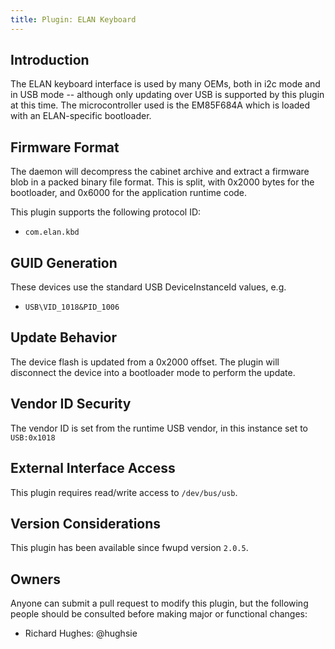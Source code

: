 ```yaml
---
title: Plugin: ELAN Keyboard
---
```


## Introduction

The ELAN keyboard interface is used by many OEMs, both in i2c mode and in USB mode -- although
only updating over USB is supported by this plugin at this time.
The microcontroller used is the EM85F684A which is loaded with an ELAN-specific bootloader.

## Firmware Format

The daemon will decompress the cabinet archive and extract a firmware blob in a packed binary file
format. This is split, with 0x2000 bytes for the bootloader, and 0x6000 for the application runtime
code.

This plugin supports the following protocol ID:

* `com.elan.kbd`

## GUID Generation

These devices use the standard USB DeviceInstanceId values, e.g.

* `USB\VID_1018&PID_1006`

## Update Behavior

The device flash is updated from a 0x2000 offset.
The plugin will disconnect the device into a bootloader mode to perform the update.

## Vendor ID Security

The vendor ID is set from the runtime USB vendor, in this instance set to `USB:0x1018`

## External Interface Access

This plugin requires read/write access to `/dev/bus/usb`.

## Version Considerations

This plugin has been available since fwupd version `2.0.5`.

## Owners

Anyone can submit a pull request to modify this plugin, but the following people should be
consulted before making major or functional changes:

* Richard Hughes: @hughsie
